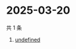 # 2025-03-20

共 1 条

<!-- BEGIN -->
<!-- 最后更新时间 Thu Mar 20 2025 11:42:41 GMT+0800 (China Standard Time) -->

1. [undefined](https://www.zhihu.com/search?q=undefined)

<!-- END -->
